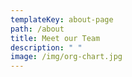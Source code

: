 ```yaml
---
templateKey: about-page
path: /about
title: Meet our Team
description: " "
image: /img/org-chart.jpg
---
```

